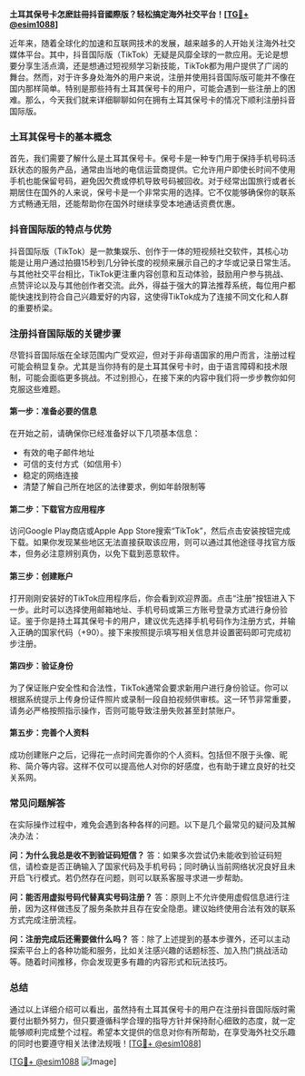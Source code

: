 **土耳其保号卡怎麽註冊抖音國際版？轻松搞定海外社交平台！[[TG💪+ @esim1088](https://t.me/s/esim1088)]**

近年来，随着全球化的加速和互联网技术的发展，越来越多的人开始关注海外社交媒体平台。其中，抖音国际版（TikTok）无疑是风靡全球的一款应用。无论是想要分享生活点滴，还是想通过短视频学习新技能，TikTok都为用户提供了广阔的舞台。然而，对于许多身处海外的用户来说，注册并使用抖音国际版可能并不像在国内那样简单。特别是那些持有土耳其保号卡的用户，可能会遇到一些注册上的困难。那么，今天我们就来详细聊聊如何在拥有土耳其保号卡的情况下顺利注册抖音国际版。

### 土耳其保号卡的基本概念

首先，我们需要了解什么是土耳其保号卡。保号卡是一种专门用于保持手机号码活跃状态的服务产品，通常由当地的电信运营商提供。它允许用户即使长时间不使用手机也能保留号码，避免因欠费或停机导致号码被回收。对于经常出国旅行或者长期居住在国外的人来说，保号卡是一个非常实用的选择。它不仅能够确保你的联系方式畅通无阻，还能帮助你在国外时继续享受本地通话资费优惠。

### 抖音国际版的特点与优势

抖音国际版（TikTok）是一款集娱乐、创作于一体的短视频社交软件，其核心功能是让用户通过拍摄15秒到几分钟长度的视频来展示自己的才华或记录日常生活。与其他社交平台相比，TikTok更注重内容创意和互动体验，鼓励用户参与挑战、点赞评论以及与其他创作者交流。此外，得益于强大的算法推荐系统，每位用户都能快速找到符合自己兴趣爱好的内容，这使得TikTok成为了连接不同文化和人群的重要桥梁。

### 注册抖音国际版的关键步骤

尽管抖音国际版在全球范围内广受欢迎，但对于非母语国家的用户而言，注册过程可能会稍显复杂。尤其是当你持有的是土耳其保号卡时，由于语言障碍和技术限制，可能会面临更多挑战。不过别担心，在接下来的内容中我们将一步步教你如何克服这些难题。

#### 第一步：准备必要的信息
在开始之前，请确保你已经准备好以下几项基本信息：
- 有效的电子邮件地址
- 可信的支付方式（如信用卡）
- 稳定的网络连接
- 清楚了解自己所在地区的法律要求，例如年龄限制等

#### 第二步：下载官方应用程序
访问Google Play商店或Apple App Store搜索“TikTok”，然后点击安装按钮完成下载。如果你发现某些地区无法直接获取该应用，则可以通过其他途径寻找官方版本，但务必注意辨别真伪，以免下载到恶意软件。

#### 第三步：创建账户
打开刚刚安装好的TikTok应用程序后，你会看到欢迎界面。点击“注册”按钮进入下一步。此时可以选择使用邮箱地址、手机号码或第三方账号登录方式进行身份验证。鉴于你是持土耳其保号卡的用户，建议优先选择手机号码作为注册方式，并输入正确的国家代码（+90）。接下来按照提示填写相关信息并设置密码即可完成初步注册。

#### 第四步：验证身份
为了保证账户安全性和合法性，TikTok通常会要求新用户进行身份验证。你可以根据系统提示上传身份证件照片或录制一段自拍视频供审核。这一环节非常重要，请务必严格按照指示操作，否则可能导致注册失败甚至封禁账户。

#### 第五步：完善个人资料
成功创建账户之后，记得花一点时间完善你的个人资料。包括但不限于头像、昵称、简介等内容。这样不仅可以提高他人对你的好感度，也有助于建立良好的社交关系网。

### 常见问题解答

在实际操作过程中，难免会遇到各种各样的问题。以下是几个最常见的疑问及其解决办法：

**问：为什么我总是收不到验证码短信？**
答：如果多次尝试仍未能收到验证码短信，请检查是否正确输入了国家代码及手机号码；同时确认当前网络状况良好且未开启飞行模式。若仍然存在问题，则可以联系客服寻求进一步帮助。

**问：能否用虚拟号码代替真实号码注册？**
答：原则上不允许使用虚假信息进行注册，因为这样做违反了服务条款并且存在安全隐患。建议始终使用合法有效的联系方式完成注册流程。

**问：注册完成后还需要做什么吗？**
答：除了上述提到的基本步骤外，还可以主动探索平台上的各种功能和服务，比如关注感兴趣的话题标签、加入热门挑战活动等。随着时间推移，你会发现更多有趣的内容形式和玩法技巧。

### 总结

通过以上详细介绍可以看出，虽然持有土耳其保号卡的用户在注册抖音国际版时需要付出额外努力，但只要遵循科学合理的指导方针并保持耐心细致的态度，就一定能够顺利完成整个过程。希望本文提供的信息对你有所帮助，在享受海外社交乐趣的同时也要遵守相关法律法规哦！[[TG💪+ @esim1088](https://t.me/s/esim1088)]

[[TG💪+ @esim1088](https://t.me/s/esim1088) ![Image](https://i.postimg.cc/4NQfJmqS/Snipaste-2025-05-13-00-14-12.png)]